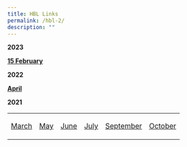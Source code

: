 ```yaml
---
title: HBL Links
permalink: /hbl-2/
description: ""
---
```

<p><strong>2023</p>
<p><a href="/hbl-links-for15-Feb-23/" target="_blank" rel="noopener">15 February </strong></a></p>
<p><strong>2022</p>
<p><a href="/hbl-links-for-6-april/" target="_blank" rel="noopener">April</strong></a></p>
<p><strong>2021</p>
<table>
<tbody>
<tr>
<td>
<p><a href="/hbl-12-march-2021/">March</a></p>
</td>
<td>
<p><a href="/hbl-links-for-may-2021/" target="_blank" rel="noopener">May</a></p>
</td>
<td>
<p><a href="/hbl-28-to-30-june-2021/">June</a></p>
</td>
<td>
<p><a href="/hbl-1-to-2-july-2021/">July</a></p>
</td>
<td>
<p><a href="/hbl-links-for-september-2021/" target="_blank" rel="noopener">September</a></p>
</td>
<td>
<p><a href="/hbl-links-for-october-2021/" target="_blank" rel="noopener">October</a></p>
</td>
</tr>
</tbody>
</table>